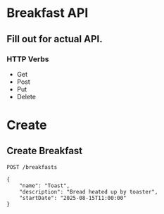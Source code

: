 # Breakfast API

## Fill out for actual API.

### HTTP Verbs

- Get
- Post
- Put
- Delete

# Create

## Create Breakfast

```
POST /breakfasts
```

```
{
    "name": "Toast",
    "description": "Bread heated up by toaster",
    "startDate": "2025-08-15T11:00:00"
}
```
